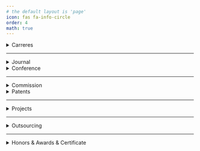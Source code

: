 ```yaml
---
# the default layout is 'page'
icon: fas fa-info-circle
order: 4
math: true
---
```


<details>
<summary>Carreres</summary>

UST-ETRI 석사 과정 [지도교수 : ETRI 권용인]<br>
2024년 9월 1일 ~ 2026년 8월 31일<br><br> 

(주)은재팜 [스타트업]<br>
2023년 07월 01일 ~ 2024년 2월 29일<br><br>

(주)은재팜 인턴 [동의대학교 이현섭 교수님 창업 회사]<br>
2023년 03월 01일 ~ 2023년 06월 30일<br><br>

ETRI 동계 연구 연수생 인턴 [ETRI 권용인 박사님]<br>
2023년 01월 01일 ~ 2023년 02월 24일<br><br>

ETRI 하계 연구 연수생 인턴 [ETRI 권용인 박사님]<br>
2022년 07월 01일 ~ 2022년 08월 31일<br><br>

</details>

<hr>

<details>
<summary>Journal</summary>

<a href="/assets/paper/2023_07_이기종_멀티코어_CPU에서_프로파일_기반_딥_러닝_연산_최적화_기법.pdf">
이기종 멀티코어 CPU에서 프로파일 기반 딥 러닝 연산 최적화 기법
</a><br>차주형, 권용인, 이제민.(2023). 전자공학회논문지<br><br>

<a href="/assets/paper/2023_05_아쿠아포닉스 환경에서의 작물 면적 데이터 AI 분석.pdf">
아쿠아포닉스 환경에서의 작물 면적 데이터 AI 분석
</a><br>최은영, 이현섭, 차주형, 이임건.(2023). 문화기술의 융합<br><br>

<a href="/assets/paper/2020_06_파이프 핸들링과 트리핑 공정에 사용되는 이동형 시추 장비들을 위한 충돌 방지 시스템용 시뮬레이터 설계.pdf">
파이프 핸들링과 트리핑 공정에 사용되는 이동형 시추 장비들을 위한 충돌 방지 시스템용 시뮬레이터 설계
</a><br>이재용, 구남국, 차주형, 권기연.(2020).한국CDE학회 논문집,25(2),182-191.<br><br>

<a href="/assets/paper/2020_02_효과적인 차량 선적을 위한 공간 배치의 최적화 기법.pdf">
효과적인 차량 선적을 위한 공간 배치의 최적화 기법
</a><br>차주형, 최진석, 배유수, 우영운.(2020).한국정보통신학회논문지,24(2),186-191.<br><br>

<a href="/assets/paper/2019_08_유전자 알고리즘을 이용한 효과적인 영상 생성 기법.pdf">
유전자 알고리즘을 이용한 효과적인 영상 생성 기법
</a><br>차주형, 우영운, 이임건.(2019),23(8),896-902.<br><br>

</details>

<details>
<summary>Conference</summary>

<a href="/assets/paper/2024_05_Structure_of_Framework_for_Berthing_Simulation_of_Autonomous_Ships.pdf">
자율운항선박의 접안 시뮬레이션을 위한 프레임워크 구성
</a><br>전임록,차주형,이재용.(2024).2024년도 한국해양과학기술협의회 공동학술대회<br><br>

<a href="/assets/paper/2024_02_Implementation_of_Data_System_Based_on_NMEA-0183_Protocol_for_Autonomous_ships.pdf">
자율운항선박을 위한 NMEA-0183 프로토콜 기반 데이터 수집 시스템의 구현
</a><br>김경훈,차주형,이재용.(2024).대한통신학회 동계학술대회<br><br>

<a href="https://neurips.cc/virtual/2023/84439">
ACLTuner: A Profiling-Driven Fast Tuning to Optimized Deep Learning Inference
</a><br>Yongin Kwon, Joo Hyoung Cha, Jubin Lee, Misun Yu, Jeman Park, Jemin Lee<br><a href="http://mlforsystems.org/neurips2023/accepted_papers.html">ML for System at Neurips 2023</a><br><br>

<a href="/assets/paper/2023_10_Deep_Learning_based_Motion_Recognition_Using_Sound_Event.pdf">
소리 정보를 이용한 딥 러닝 기반의 동작 인식
</a><br>차주형,배성준,박지은,이준혁,장시웅,이현섭.(2023).한국정보통신학회 54회 추계종합학술대회<br><br>

<a href="/assets/paper/2023_10_Aquaponics_through_real-time_flow_detection_Environmental_management_system_design.pdf">
영상 기반의 실시간 유량 감지를 통한 아쿠아포닉스 환경 유지 시스템 설계
</a><br>이현섭,차주형,배성준,박지은,장시웅,김진덕.(2023).한국정보통신학회 54회 추계종합학술대회<br><br>

<a href="/assets/paper/2023_05_협소 해역에서 자율운항선박의 충돌 감지에 대한 기초 연구.pdf">
협소 해역에서 자율운항선박의 충돌 감지에 대한 기초 연구
</a><br>김경훈, 차주형, 이재용.(2023).한국해양과학기술협의회 공동학술대회<br><br>

<a href="/assets/paper/2023_09_초해상도_및_기반의_효율적인_가상_데스크톱_인프라_설계.pdf">
초해상도 및 NPU 기반의 효율적인 가상 데스크톱 인프라 설계
</a><br>차주형,박현준, 임미선, 곽배섭, 권태현, 배성준, 우영운.(2023).한국정보통신학회 인공지능 및 응용 워크숍<br>
<a href="https://kiice.org/116">2023 인공지능 및 응용 워크숍 우수논문</a><br><br>

<a href="/assets/paper/2023_02_이기종 컴퓨팅과 복수 신경망 추론 환경에서 높은 처리량을 위한 스케줄러 관한 연구.pdf">
이기종 컴퓨팅과 복수 신경망 추론 환경에서 높은 처리량을 위한 스케줄러 관한 연구
</a><br>차주형, 박제만, 권용인.(2023).대한통신학회 동계학술대회<br><br>

<a href="/assets/paper/2022_11_단일 ISA 이기종 멀티 코어 구조를 위한 프로파일 기반 ArmCL 최적 스케줄 탐색.pdf">
단일 ISA 이기종 멀티 코어 구조를 위한 프로파일 기반 ArmCL 최적 스케줄 탐색
</a><br>차주형, 이주빈, 권용인.(2022).대한전자공학회 추계학술대회 논문집,300<br><br>

<a href="/assets/paper/2022_10_해양시추용 충돌방지시스템의 시각화에 관한 연구.pdf">
해양시추용 충돌방지시스템의 시각화에 관한 연구
</a><br>차주형, 이재용.(2022).한국해양공학회 추계학술대회 논문집,190.<br><br>

<a href="/assets/paper/2021_10_인공지능 교육을 위한 멀티 플랫폼 오목 프로그램 설계.pdf">
인공지능 교육을 위한 멀티 플랫폼 오목 프로그램 설계
</a><br>차주형, 우영운.(2021).한국정보통신학회 종합학술대회 논문집,25(2),530-532.<br><br>

<a href="/assets/paper/2020_10_딥러닝을 활용한 위험 지역 예측 기법.pdf">
딥러닝을 활용한 위험지역 예측기법
</a><br>차주형, 김성희, 우영운.(2020).한국정보통신학회 종합학술대회 논문집,24(2),308-310.<br><br>

<a href="/assets/paper/2019_10_유전자 알고리즘을 활용한 차량 선적 최적화 기법.pdf">
유전자 알고리즘을 활용한 차량 선적 최적화 기법
</a><br>차주형, 우영운.(2019).한국정보통신학회 종합학술대회 논문집,23(2),77-80.<br><br>

<a href="/assets/paper/2019_10_사용자 검색 효율 향상을 위한 빅데이터 처리 기반 영상 분석 시스템 설계.pdf">
사용자 검색 효율 향상을 위한 빅데이터 처리 기반 영상 분석 시스템 설계
</a><br>이현섭, 김준호, 차주형, 나보아, 김진덕.(2019).한국정보통신학회 종합학술대회 논문집,23(2),536-537.<br><br>

<a href="/assets/paper/2019_06_An Effective Method for Generating Color Images Using Genetic Algorithm.pdf">
An Effective Method for Generating Color Images Using Genetic Algorithm
</a><br>JooHyoung Cha, Young Woon Woo.(2019).INTERNATIONAL CONFERENCE ON FUTURE INFORMATION & COMMUNICATION ENGINEERING,11(1),355-358.<br><br>

<a href="/assets/paper/2019_05_유전자_알고리즘을_이용한_흑백_이미지_생성기법.pdf">
유전자 알고리즘을 이용한 흑백 이미지 생성 기법
</a><br>차주형, 강동성, 송무상, 권태현, 우영운.(2019).한국정보통신학회 2019년도 춘계학술대회 2019 May 23,265-267<br><br>

</details>

<hr>


<details>
<summary>Commission</summary>
<a href="/assets/commission/C-2022-035263.pdf">
암 컴퓨트라이브러리 스케쥴러(C-2022-035263)
</a><br>22.08.31<br><br>

<a href="/assets/commission/C-2022-035265.pdf">
암 컴퓨트 라이브러리 실행기
</a><br>22.08.31<br><br>

<a href="/assets/commission/C-2022-035267.pdf">
파라미터 실행 가능한 암 컴퓨트 라이브러리
</a><br>22.08.31<br><br>

<a href="/assets/commission/C-2023-052322.pdf">
충돌방지 시스템용 시각화 SW(소프트웨어)
</a><br>23.11.17<br><br>

<a href="/assets/commission/C-2023-052323.pdf">
충돌 기록 재생 프로그램
</a><br>23.11.17<br><br>

<a href="/assets/commission/C-2023-052324.pdf">
충돌 검사 모듈
</a><br>23.11.17<br><br>

<a href="/assets/commission/C-2023-052325.pdf">
충돌방지 검증용 데이터 생성 모듈
</a><br>23.11.17<br><br>

<a href="/assets/commission/C-2023-052326.pdf">
시뮬레이터용 HMI(사용자와 기계 상호작용) 도구
</a><br>23.11.17<br><br>

</details>

<details>
<summary>Patents</summary>

<a href="https://doi.org/10.8080/1020190165757">
[등록] 영상 내 자막 키워드 추출 및 순위 산정 시스템 및 방법
</a><br>21.06.22<br><br>

<a href="https://doi.org/10.8080/1020220125883">
[출원] 클라우드 노트북 (10-2022-0125883)
</a><br>22.10.01<br><br>

</details>

<hr>

<details>
<summary>Projects</summary>

스마트 엣지 디바이스 SW 개발 플랫폼 개발 <br>
한국전자통신연구원 / 과학기술정보통신부 <br>
2023.01.01~2023.02.28 <br><br>

인공지능 시스템을 위한 뉴로모픽 컴퓨팅 SW 플랫폼 기술 개발<br>
한국전자통신연구원 / 과학기술정보통신부 <br>
2022.07.01~2022.08.31 <br><br>

핀 불량 검사를 위한 인공지능 기반의 자동 판정 알고리즘 개발<br>
22.04.01 ~ 6.30, 09.01 ~ 22.10.31(=공백기 : ETRI 인턴)<br><br>

크레인 카메라 영상을 이용한 야드장 내 작업자 안전 위치 모니터링<br>
과학기술정보통신부 <br>
22.01.01 ~ 22.02.28	<br><br>

빅데이터 영상분석기능을 탑재한 능동형 영상 촬영 및 서비스 시스템<br>
과학기술정보통신부<br>
19.07.01 ~ 20.02.29	<br><br>

Development of loading optimization and ship operation safety support service for vehicle carriers<br>
과학기술정보통신부 정보통신산업진흥원<br>
19.02.01 ~ 19.10.31<br><br>

</details>

<hr>

<details>
<summary>Outsourcing</summary>

유림아이엔에스 회사와 동일한 서버 구축 요청(<a href="http://oneshot114.com/">[주식회사 비성파트너스]</a>)<br>
23.10.20 ~ 23.11.11<br><br>

고정형태의 지능형 불법 주정차 단속 소프트웨어 개발<br>
2023.01.01 ~ 2023.06.30<br>
+ 2024년 축! 부산 강서구청에 납품 !축, + 부산 동래구청<br><br>

<details>
<summary>프로젝트 소개 및 결과</summary>
<iframe width="560" height="315" src="https://www.youtube.com/embed/VbWOYMZW-EI?si=bjt9umLbFQQEAaHK" title="YouTube video player" frameborder="0" allow="accelerometer; autoplay; clipboard-write; encrypted-media; gyroscope; picture-in-picture; web-share" allowfullscreen></iframe>
</details>
세벡스와 로잉머신의 블루투스의 센서 데이터를 수집하여 시각화하는 <a herf="https://apps.apple.com/us/app/topfit/id6444595677">[어플리케이션 외주]</a><br>
21.07.30 ~ 21.12.28<br><br>

MES 시스템 중 웹에서 인식 가능한 바코드 리더기, 프린터기 모듈 구현, iFrame을 이용한 크롬의 탭과 같은 멀티 페이지 구현<br>
21.06.22 ~ 21.06.23<br><br>

족민의 달배(음식 역경매 서비스 플랫폼) 서비스 개발 <br>
2022-01-01 ~ 2022-12-31<br><br>

<details>
<summary>프로젝트 소개 및 결과</summary>
<iframe width="560" height="315" src="https://www.youtube.com/embed/eABm7ihe1UU?si=3yLIZfeseT6OePFy" title="YouTube video player" frameborder="0" allow="accelerometer; autoplay; clipboard-write; encrypted-media; gyroscope; picture-in-picture; web-share" allowfullscreen></iframe>

<iframe width="560" height="315" src="https://www.youtube.com/embed/hYNCinvIyqk?si=r6R7jd6GGM0DncQx" title="YouTube video player" frameborder="0" allow="accelerometer; autoplay; clipboard-write; encrypted-media; gyroscope; picture-in-picture; web-share" allowfullscreen></iframe>
</details>

차량 부착형태의 불법 주정차 단속 소프트웨어 개발<br>
2022.01.10 ~ 2022.05.31<br><br>

외주 레벤그리다 어플리케이션 외주 <a href="https://blog.naver.com/PostView.naver?blogId=lebengrida&logNo=222620909582&parentCategoryNo=&categoryNo=&viewDate=&isShowPopularPosts=false&from=postList">(아이폰 개발)</a><br>
20.10.16 ~ 21.01.05	<br><br>

<a href="http://directfyou.com/">[누리아이엔에스]</a> 페이지 외주, 서브 도메인, 사용자 페이지 UI 변경 및 고객 방문 카운팅 프로그램 제작. 유지보수 기간 포함.<br>
20.08.12 ~ 21.06.04<br><br>

Mono(C#)을 이용하여 의학 장비 UI 및 애니메이션 최적화 작업 및 고도화<br>
20.03.12 ~ 20.03.20<br><br>

</details>

<hr>

<details>
<summary>Honors & Awards & Certificate</summary>

<a href="/assets/img/resources/2024-06-05-toeic.png">
Test of English for International Communication(TOEIC), Total 815
</a><br>
2024.05.26
<br><br>


2023년 동의대학교 통합성과 경진대회 장려 수상 <a href="/assets/img/post/2023-11-16-02.jpg">[1]</a> <a href="/assets/img/post/2023-11-16-01.jpg">[2]</a>
<br>
2023.11.16
<br><br>

<a href="/assets/img/resources/Engineer Information Processing.pdf">
국가 기술 자격증, 정보 처리 기사 취득
</a><br>
2023.11.15
<br><br>

<a href="/assets/paper/2023_09_초해상도_및_기반의_효율적인_가상_데스크톱_인프라_설계.pdf">
초해상도 및 NPU 기반의 효율적인 가상 데스크톱 인프라 설계
</a><br>차주형,박현준, 임미선, 곽배섭, 권태현, 배성준, 우영운.(2023).한국정보통신학회 인공지능 및 응용 워크숍<br>
<a href="https://kiice.org/116">
[2023 인공지능 및 응용 워크숍 우수논문]
</a><br><br>

2022년 동의대학교 캡스톤 디자인 경진대회 특별상 수상 <a href="/assets/img/post/2022-12-06-01.jpg">[1]</a> <a href="/assets/img/post/2022-12-06-02.pdf">[2]</a>
<br>
2022.12.06
<br><br>

<a href="https://courses.nvidia.com/certificates/f7ac9a6f1b8a45568a4b8ed2ff09adba/">
딥러닝의 기초
</a>, <a href="https://courses.nvidia.com/certificates/cf714047f3ea48a0923f711464148e63/">
CUDA C/C++ 를 활용한 가속화 컴퓨팅 기초
</a><br>
NVIDIA DLI Certificate <br>
22.06.22 ~ 22.06.23 <br><br>

2019년 동의대학교 통합성과 경진대회 우수 수상 <a href="/assets/img/post/2021-10-06-01.jpg">[1]</a>
<br>
2019.10.06
<br><br>

<a href="/assets/img/resources/sw_coding_cerfication_level2.pdf">
민간 기술 자격증, SW코딩자격 2급 취득
</a><br>
2019-08-30(만료 기한 없음)
<br><br>

주제 : 노인 낙상 방지 침대 / 어플리케이션 <br>
<a href="http://swkorea.org/%ea%b3%b5%ec%a7%80%ec%82%ac%ed%95%ad/?nType=UFFscUh5dURaU3p3Qi9SWHlzM3l6UEVPellyK3o5Q3ZNcDFOdTg4SlR4L29HMGlGbXdzRytkWFA0UFdEbW1ibXZZSlc5Z2xJeGVJVm1pZWVvLzRib3lhNDRLR3NBdzhYRlB3anNWYThpRzJpQUhxR282Q3kzMTJJbUhEa1JldUw=">
K 해커톤 7회 장려(소프트웨어교육혁신센터 이사장상)
</a><br>
19.07.23 ~ 19.11.15<br><br>


</details>

